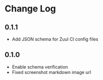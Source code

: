 # Change Log

## 0.1.1

- Add JSON schema for Zuul CI config files

## 0.1.0

- Enable schema verification
- Fixed screenshot markdown image url

